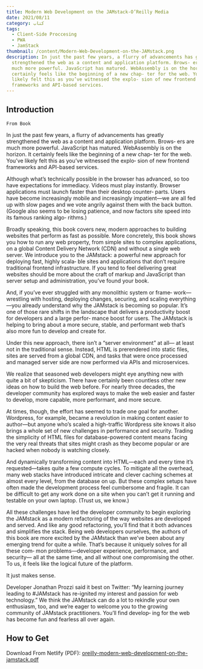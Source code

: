 ```yaml
---
title: Modern Web Development on the JAMstack-O’Reilly Media
date: 2021/08/11
category: کتاب
tags:
  - Client-Side Proccesing
  - PWA
  - JamStack
thumbnail: /content/Modern-Web-Development-on-the-JAMstack.png
description: In just the past few years, a flurry of advancements has greatly
  strengthened the web as a content and application platform. Brows‐ ers are
  much more powerful. JavaScript has matured. WebAssembly is on the horizon. It
  certainly feels like the beginning of a new chap‐ ter for the web. You’ve
  likely felt this as you’ve witnessed the explo‐ sion of new frontend
  frameworks and API-based services.
---
```


<div class="ltr">

## Introduction

`From Book`

In just the past few years, a flurry of advancements has greatly strengthened the web as a content and application platform. Brows‐ ers are much more powerful. JavaScript has matured. WebAssembly is on the horizon. It certainly feels like the beginning of a new chap‐ ter for the web. You’ve likely felt this as you’ve witnessed the explo‐ sion of new frontend frameworks and API-based services.

Although what’s technically possible in the browser has advanced, so
too have expectations for immediacy. Videos must play instantly.
Browser applications must launch faster than their desktop counter‐
parts. Users have become increasingly mobile and increasingly
impatient—we are all fed up with slow pages and we vote angrily
against them with the back button. (Google also seems to be losing
patience, and now factors site speed into its famous ranking algo‐
rithms.)

Broadly speaking, this book covers new, modern approaches to
building websites that perform as fast as possible. More concretely,
this book shows you how to run any web property, from simple sites
to complex applications, on a global Content Delivery Network
(CDN) and without a single web server. We introduce you to the
JAMstack: a powerful new approach for deploying fast, highly scala‐
ble sites and applications that don’t require traditional frontend
infrastructure. If you tend to feel delivering great websites should be
more about the craft of markup and JavaScript than server setup
and administration, you’ve found your book.

And, if you’ve ever struggled with any monolithic system or frame‐
work—wrestling with hosting, deploying changes, securing, and
scaling everything—you already understand why the JAMstack is
becoming so popular. It’s one of those rare shifts in the landscape
that delivers a productivity boost for developers and a large perfor‐
mance boost for users. The JAMstack is helping to bring about a
more secure, stable, and performant web that’s also more fun to
develop and create for.

Under this new approach, there isn’t a “server environment” at all—
at least not in the traditional sense. Instead, HTML is prerendered
into static files, sites are served from a global CDN, and tasks that
were once processed and managed server side are now performed
via APIs and microservices.

We realize that seasoned web developers might eye anything new
with quite a bit of skepticism. There have certainly been countless
other new ideas on how to build the web before. For nearly three
decades, the developer community has explored ways to make the
web easier and faster to develop, more capable, more performant,
and more secure.

At times, though, the effort has seemed to trade one goal for
another. Wordpress, for example, became a revolution in making
content easier to author—but anyone who’s scaled a high-traffic
Wordpress site knows it also brings a whole set of new challenges in
performance and security. Trading the simplicity of HTML files for
database-powered content means facing the very real threats that
sites might crash as they become popular or are hacked when
nobody is watching closely.

And dynamically transforming content into HTML—each and every
time it’s requested—takes quite a few compute cycles. To mitigate all
the overhead, many web stacks have introduced intricate and clever
caching schemes at almost every level, from the database on up. But
these complex setups have often made the development process feel
cumbersome and fragile. It can be difficult to get any work done on
a site when you can’t get it running and testable on your own laptop.
(Trust us, we know.)

All these challenges have led the developer community to begin
exploring the JAMstack as a modern refactoring of the way websites
are developed and served. And like any good refactoring, you’ll find
that it both advances and simplifies the stack.
Being web developers ourselves, the authors of this book are more
excited by the JAMstack than we’ve been about any emerging trend
for quite a while. That’s because it uniquely solves for all these com‐
mon problems—developer experience, performance, and security—
all at the same time, and all without one compromising the other. To
us, it feels like the logical future of the platform.

It just makes sense.

Developer Jonathan Prozzi said it best on Twitter: “My learning
journey leading to #JAMstack has re-ignited my interest and passion
for web technology.” We think the JAMstack can do a lot to rekindle
your own enthusiasm, too, and we’re eager to welcome you to the
growing community of JAMstack practitioners. You’ll find develop‐
ing for the web has become fun and fearless all over again.

## How to Get

Download From Netlify (PDF): [oreilly-modern-web-development-on-the-jamstack.pdf](https://www.netlify.com/pdf/oreilly-modern-web-development-on-the-jamstack.pdf)

</div>
